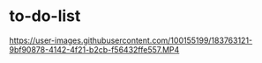 # to-do-list

https://user-images.githubusercontent.com/100155199/183763121-9bf90878-4142-4f21-b2cb-f56432ffe557.MP4

